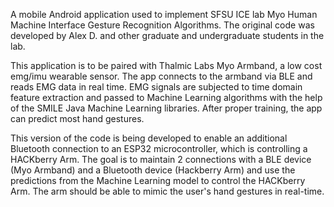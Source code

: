 A mobile Android application used to implement SFSU ICE lab Myo Human Machine Interface Gesture Recognition Algorithms. The original code was developed by Alex D. and other graduate and undergraduate students in the lab.

This application is to be paired with Thalmic Labs Myo Armband, a low cost emg/imu wearable sensor. The app connects to the armband via BLE and reads EMG data in real time. EMG signals are subjected to time domain feature extraction and passed to Machine Learning algorithms with the help of the SMILE Java Machine Learning libraries. After proper training, the app can predict most hand gestures.

This version of the code is being developed to enable an additional Bluetooth connection to an ESP32 microcontroller, which is controlling a HACKberry Arm. The goal is to maintain 2 connections with a BLE device (Myo Armband) and a Bluetooth device (Hackberry Arm) and use the predictions from the Machine Learning model to control the HACKberry Arm. The arm should be able to mimic the user's hand gestures in real-time.